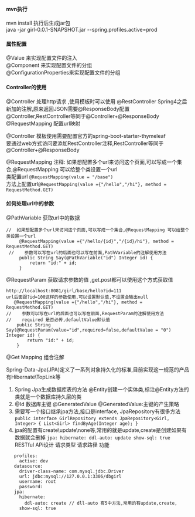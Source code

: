 #### mvn执行
mvn install 执行后生成jar包  
java -jar girl-0.0.1-SNAPSHOT.jar --spring.profiles.active=prod

#### 属性配置
@Value 来实现配置文件的注入  
@Component 来实现配置文件的分组  
@ConfigurationProperties来实现配置文件的分组 
 
#### Controller的使用  

@Controller 处理http请求 ,使用模板时可以使用 
@RestController Spring4之后新加的注解,原来返回JSON需要@ResponseBody配置@Controller,RestController等同于@Controller+@ResponseBody  
@RequestMapping 配置url映射

@Controller 模板使用需要配置官方的spring-boot-starter-thymeleaf  
要通过web方式访问要添加RestController注释,RestController等同于@Controller+@ResponseBody

@RequestMapping 注释:
如果想配置多个url来访问这个页面,可以写成一个集合,@RequestMapping 可以给整个类设置一个url  
类配置url `@RequestMapping(value = "/base")`  
方法上配置url`@RequestMapping(value ={"/hello","/hi"}, method = RequestMethod.GET)` 

#### 如何处理url中的参数
@PathVariable 获取url中的数据  
```
//  如果想配置多个url来访问这个页面,可以写成一个集合,@RequestMapping 可以给整个类设置一个url
     @RequestMapping(value ={"/hello/{id}","/{id}/hi"}, method = RequestMethod.GET)
 //    参数可以写在url的后面也可以写在前面,PathVariable的注解使用方法
     public String Say(@PathVariable("id") Integer id) {
         return "id:" + id;
     }
```
@RequestParam 获取请求参数的值  ,get.post都可以使用这个方式获取值
```
http://localhost:8081/girl/base/hello?id=111
url后面跟?id=100这样的参数使用,可以设置默认值,不设置会输出null
   @RequestMapping(value ={"/hello","/hi"}, method = RequestMethod.GET)
//    参数可以写在url的后面也可以写在前面,RequestParam的注解使用方法
//    required 是否必传,defaultValue默认值
    public String Say(@RequestParam(value="id",required=false,defaultValue = "0") Integer id) {
        return "id:" + id;
    }
```
@Get Mapping 组合注解   

Spring-Data-Jpa(JPA)定义了一系列对象持久化的标准,目前实现这一规范的产品有Hibernate\TopLink等  
1. Spring Jpa生成数据库表的方法 @Entity创建一个实体类,标注@Entity方法的类就是一个数据库持久层的类
2. @Id 数据库主键  @GeneratedValue @GeneratedValue:主键的产生策略
3. 需要写一个接口继承jpa方法,接口是interface, JpaRepository有很多方法 
`public interface GirlRepository extends JpaRepository<Girl, Integer> {
      List<Girl> findByAge(Integer age);
 }`
 4. jpa的配置有create\update\none等,常用的就是update,create是创建如果有数据就会删掉
 `jpa:
      hibernate:
        ddl-auto: update
      show-sql: true`
RESTful APi设计
请求类型 请求路径 功能

```spring:
   profiles:
     active: dev
   datasource:
     driver-class-name: com.mysql.jdbc.Driver
     url: jdbc:mysql://127.0.0.1:3306/dbgirl
     username: root
     password:
   jpa:
     hibernate:
       ddl-auto: create // dll-auto 有5中方法,常用的有update,create,
     show-sql: true
```
